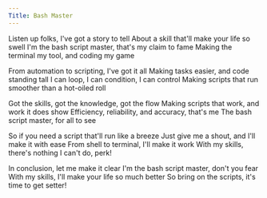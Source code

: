 ```yaml
---
Title: Bash Master
---
```


Listen up folks, I've got a story to tell
About a skill that'll make your life so swell
I'm the bash script master, that's my claim to fame
Making the terminal my tool, and coding my game

From automation to scripting, I've got it all
Making tasks easier, and code standing tall
I can loop, I can condition, I can control
Making scripts that run smoother than a hot-oiled roll

Got the skills, got the knowledge, got the flow
Making scripts that work, and work it does show
Efficiency, reliability, and accuracy, that's me
The bash script master, for all to see

So if you need a script that'll run like a breeze
Just give me a shout, and I'll make it with ease
From shell to terminal, I'll make it work
With my skills, there's nothing I can't do, perk!

In conclusion, let me make it clear
I'm the bash script master, don't you fear
With my skills, I'll make your life so much better
So bring on the scripts, it's time to get setter!
